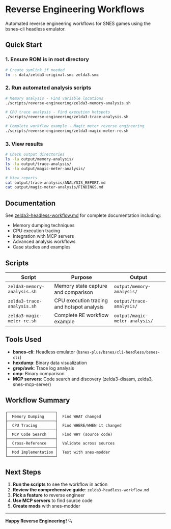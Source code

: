 # Reverse Engineering Workflows

Automated reverse engineering workflows for SNES games using the bsnes-cli headless emulator.

## Quick Start

### 1. Ensure ROM is in root directory

```bash
# Create symlink if needed
ln -s data/zelda3-original.smc zelda3.smc
```

### 2. Run automated analysis scripts

```bash
# Memory analysis - Find variable locations
./scripts/reverse-engineering/zelda3-memory-analysis.sh

# CPU trace analysis - Find execution hotspots
./scripts/reverse-engineering/zelda3-trace-analysis.sh

# Complete workflow example - Magic meter reverse engineering
./scripts/reverse-engineering/zelda3-magic-meter-re.sh
```

### 3. View results

```bash
# Check output directories
ls -la output/memory-analysis/
ls -la output/trace-analysis/
ls -la output/magic-meter-analysis/

# View reports
cat output/trace-analysis/ANALYSIS_REPORT.md
cat output/magic-meter-analysis/FINDINGS.md
```

## Documentation

See [zelda3-headless-workflow.md](./zelda3-headless-workflow.md) for complete documentation including:

- Memory dumping techniques
- CPU execution tracing
- Integration with MCP servers
- Advanced analysis workflows
- Case studies and examples

## Scripts

| Script | Purpose | Output |
|--------|---------|--------|
| `zelda3-memory-analysis.sh` | Memory state capture and comparison | `output/memory-analysis/` |
| `zelda3-trace-analysis.sh` | CPU execution tracing and hotspot analysis | `output/trace-analysis/` |
| `zelda3-magic-meter-re.sh` | Complete RE workflow example | `output/magic-meter-analysis/` |

## Tools Used

- **bsnes-cli**: Headless emulator (`bsnes-plus/bsnes/cli-headless/bsnes-cli`)
- **hexdump**: Binary data visualization
- **grep/awk**: Trace log analysis
- **cmp**: Binary comparison
- **MCP servers**: Code search and discovery (zelda3-disasm, zelda3, snes-mcp-server)

## Workflow Summary

```
┌─────────────────────┐
│  Memory Dumping     │  Find WHAT changed
├─────────────────────┤
│  CPU Tracing        │  Find WHERE/WHEN it changed
├─────────────────────┤
│  MCP Code Search    │  Find WHY (source code)
├─────────────────────┤
│  Cross-Reference    │  Validate across sources
├─────────────────────┤
│  Mod Implementation │  Test with snes-modder
└─────────────────────┘
```

## Next Steps

1. **Run the scripts** to see the workflow in action
2. **Review the comprehensive guide**: `zelda3-headless-workflow.md`
3. **Pick a feature** to reverse engineer
4. **Use MCP servers** to find source code
5. **Create mods** with snes-modder

---

**Happy Reverse Engineering!** 🔍
